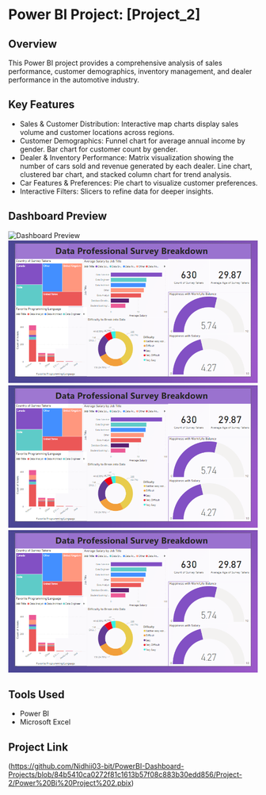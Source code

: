 # Power BI Project: [Project_2]
## Overview
This Power BI project provides a comprehensive analysis of sales performance, customer demographics, inventory management, and dealer performance in the automotive industry.

## Key Features
- Sales & Customer Distribution: Interactive map charts display sales volume and customer locations across regions.
- Customer Demographics:
Funnel chart for average annual income by gender.
Bar chart for customer count by gender.
- Dealer & Inventory Performance:
Matrix visualization showing the number of cars sold and revenue generated by each dealer.
Line chart, clustered bar chart, and stacked column chart for trend analysis.
- Car Features & Preferences: Pie chart to visualize customer preferences.
- Interactive Filters: Slicers to refine data for deeper insights.

## Dashboard Preview  
![Dashboard Preview]([dashboard_preview.png](https://github.com/Nidhii03-bit/PowerBI-Dashboard-Projects/blob/f48d5754ebd0b86a72e25153b1837b249c798e32/Project-2/sales_dashboard.png))
![Dashboard Preview](dashboard_preview.png)
![Dashboard Preview](dashboard_preview.png)
![Dashboard Preview](dashboard_preview.png)

## Tools Used
- Power BI  
- Microsoft Excel  
  
## Project Link
(https://github.com/Nidhii03-bit/PowerBI-Dashboard-Projects/blob/84b5410ca0272f81c1613b57f08c883b30edd856/Project-2/Power%20Bi%20Project%202.pbix)
